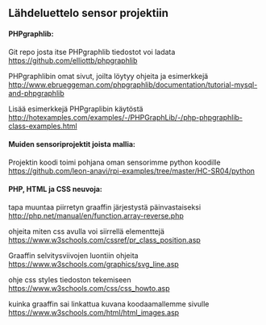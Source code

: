 ## Lähdeluettelo sensor projektiin 
#### PHPgraphlib: 

Git repo josta itse PHPgraphlib tiedostot voi ladata
https://github.com/elliottb/phpgraphlib 

PHPgraphlibin omat sivut, joilta löytyy ohjeita ja esimerkkejä
http://www.ebrueggeman.com/phpgraphlib/documentation/tutorial-mysql-and-phpgraphlib 

Lisää esimerkkejä PHPgraplibin käytöstä
 http://hotexamples.com/examples/-/PHPGraphLib/-/php-phpgraphlib-class-examples.html 

#### Muiden sensoriprojektit joista mallia: 

Projektin koodi toimi pohjana oman sensorimme python koodille
https://github.com/leon-anavi/rpi-examples/tree/master/HC-SR04/python  

#### PHP, HTML ja CSS neuvoja: 

tapa muuntaa piirretyn graaffin järjestystä päinvastaiseksi
http://php.net/manual/en/function.array-reverse.php  

ohjeita miten css avulla voi siirrellä elementtejä
https://www.w3schools.com/cssref/pr_class_position.asp  

Graaffin selvitysviivojen luontiin ohjeita
https://www.w3schools.com/graphics/svg_line.asp  

ohje css styles tiedoston tekemiseen
https://www.w3schools.com/css/css_howto.asp  

kuinka graaffin sai linkattua kuvana koodaamallemme sivulle
https://www.w3schools.com/html/html_images.asp

